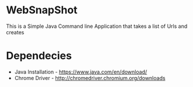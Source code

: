 # WebSnapShot
This is a Simple Java Command line Application that takes a list of Urls and creates

# Dependecies
 - Java Installation  - https://www.java.com/en/download/
 - Chrome Driver      - http://chromedriver.chromium.org/downloads
